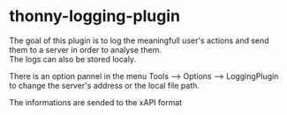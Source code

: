 # thonny-logging-plugin
The goal of this plugin is to log the meaningfull user's actions and send them to a server in order to analyse them.  
The logs can also be stored localy.  

There is an option pannel in the menu Tools --> Options --> LoggingPlugin to change the server's address or the local file path.

The informations are sended to the xAPI format